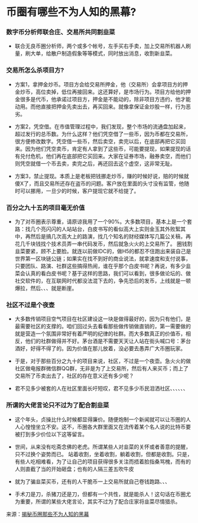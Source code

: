 # 币圈有哪些不为人知的黑幕?


### 数字币分析师联合庄、交易所共同割韭菜

+ 联合无良币圈分析师，两个或多个帐号，左手买右手卖，加上交易所机器人刷量，刷大单，给散户制造假象等等模式，同时放出消息，收割新韭菜。


### 交易所怎么杀项目方?

+ 方案1，拿押金炒币。项目方会给交易所押金，他（交易所）会拿项目方的押金炒币，高位卖掉，低位再接回来。这还算好，是市场行为。项目方给他的押金很多是代币，他承诺过项目方，押金是不能动的，除非项目方违约，他才能动用。而他直接把押金先卖出去，再买回来。就像拿保证金炒股一样，行为恶劣。

+ 方案2，凭空借。在市值管理过程中，我们发现，整个市场的流通盘加起来，超过发行的总币数。为什么这样？他们凭空借了一些币，因为币都在交易所，很方便修改数字。凭空借一些币，然后卖空，卖完以后，在底部再把它买回来。因为他们凭空卖币，肯定有人拿到了这些币，可能要提现，如果提现的话有兑付危机，他们再在底部把它买回来。大家在证券市场，融券卖空，而他们则凭空就借一个币去卖，卖完之后，再还回去这个虚空，这非常无耻。


+ 方案3，禁止提现。本质上是老板把钱挪走炒币，赚的时候好说，赔的时候就傻X了，而且交易所还存在盗币的问题。客户放在里面的头寸没有监管，他随时可以挪用，一旦少的时候，客户提现它就不给提了。

### 百分之九十五的项目毫无价值

+ 为了对币圈表示尊重，请原谅我用了一个90%。大多数项目，基本上是一个套路：找几个亮闪闪的人站站台，白皮书写的看似高大上实则金玉其外败絮其中，再然后是搞几次高大上的路演，找几个知名的财经媒体写几篇公关稿，再花几千块钱找个技术员弄一串代码发币，然后就急火火的上交易所了。
圈钱割韭菜要紧，顾不上要脸。就连以前做IDC的，做H5的都忍不住跑出来装自己是世界第一区块链公链；如果实在找不到好的商业说法，就拿速度和支付说事，只要团队、路演、社群这些搞得热闹，谁在乎那个白皮书呢？再说，有多少韭菜会认真的看白皮书呢？基于这样的思路，我们可以看到，很多做论坛的、做社交软件的，在互联网时代都没法混下去的，争先恐后的发币，上线就是一顿爆拉，然后、、、就是断崖。

### 社区不过是个夜壶

+ 大多数传销项目空气项目在社区建设这一块是做得最好的，因为只有他们，是最需要社区的支撑的。咱们回过头去看看那些做传销做直销的，第一需要做的就是营造一个氛围非常好有着严明的纪律的社群。而大多数真正的价值币，相反，他们的社群做得并不好。茅台酒是不需要天天让人站在街头喊口号：茅台酒好，好得不得了的。因为价值在那儿放着，没必要去愚弄广大币圈玩家。

+ 于是，对于那些百分之九十的项目来说，社区，不过是一个夜壶。急火火的做社区做电报群微信群QQ群，无非是为了上交易所，然后有人来买币；而上了交易所了币卖出去了，社区的存在意义还有多少呢？

+ 君不见多少被套的人在社区里面长吁短叹，君不见多少币民泪洒社区、、、、、、


### 所谓的大佬言论只不过为了配合割韭菜

+ 这个年头，贞操比什么时候都显得廉价。随便炮制一个新闻就可以让币圈的人人心惶惶坐立不安。这不，币圈各大群里面又在流传着某个名人说的比特币要被打到多少价位以下这等留言。

+ 世间，从来没有吃斋念佛的老虎。所谓某些人对韭菜的关怀或者善意的提醒，只不过换个姿势而已。
站着收割，坐着收割，躺着收割，但都是收割。只是，有些人吃相难看，为了让自己的项目获得很多关注而捂着脸指桑骂槐，而有的人则直截了当的开始砸盘；也有的人隔三差五吹牛皮
+ 就为了骗韭菜买币，还有的人干脆币一上交易所就自己卷钱跑路、、、
+ 手术刀是刀，杀猪刀还是刀，但都有一个共性，就是能杀人！这句话在币圈尤为重要，所谓的某些大佬言论，其实不过为了配合庄家将韭菜尽情猎杀。


来源：[揭秘币圈那些不为人知的黑幕](https://www.chainnode.com/post/178119)